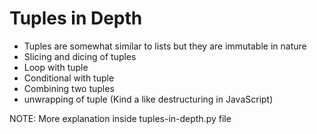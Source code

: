 # Tuples in Depth

- Tuples are somewhat similar to lists but they are immutable in nature
- Slicing and dicing of tuples
- Loop with tuple
- Conditional with tuple
- Combining two tuples
- unwrapping of tuple (Kind a like destructuring in JavaScript)

NOTE: More explanation inside tuples-in-depth.py file
